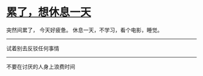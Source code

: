 # [累了，想休息一天](https://github.com/yihong0618/gitblog/issues/96)

突然间累了，
今天好疲惫。
休息一天，不学习，看个电影，睡觉。

---

试着别去反驳任何事情

---

不要在讨厌的人身上浪费时间